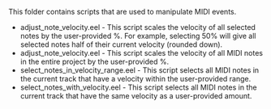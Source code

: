 This folder contains scripts that are used to manipulate MIDI events.

* adjust_note_velocity.eel - This script scales the velocity of all selected notes by the user-provided %. For example, selecting 50% will give all selected notes half of their current velocity (rounded down).
* adjust_note_velocity.eel - This script scales the velocity of all MIDI notes in the entire project by the user-provided %.
* select_notes_in_velocity_range.eel - This script selects all MIDI notes in the current track that have a velocity within the user-provided range.
* select_notes_with_velocity.eel - This script selects all MIDI notes in the current track that have the same velocity as a user-provided amount.
